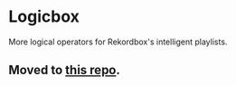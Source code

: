 # Logicbox
More logical operators for Rekordbox's intelligent playlists.

## Moved to [this repo](https://github.com/oscar230/Hathor).
